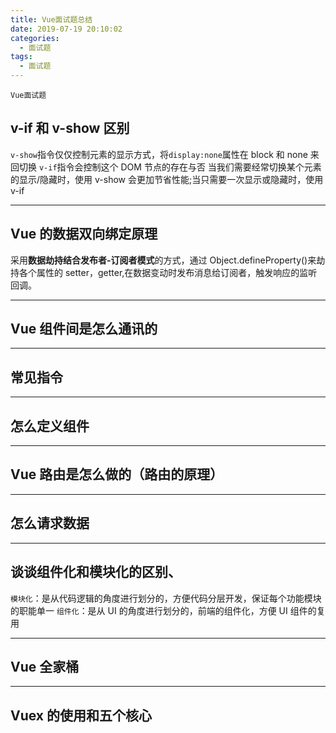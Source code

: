 ```yaml
---
title: Vue面试题总结
date: 2019-07-19 20:10:02
categories:
  - 面试题
tags:
  - 面试题
---
```


    Vue面试题

<!-- more -->

## v-if 和 v-show 区别

`v-show`指令仅仅控制元素的显示方式，将`display:none`属性在 block 和 none 来回切换
`v-if`指令会控制这个 DOM 节点的存在与否
当我们需要经常切换某个元素的显示/隐藏时，使用 v-show 会更加节省性能;当只需要一次显示或隐藏时，使用 v-if

---

## Vue 的数据双向绑定原理

采用**数据劫持结合发布者-订阅者模式**的方式，通过 Object.defineProperty()来劫持各个属性的 setter，getter,在数据变动时发布消息给订阅者，触发响应的监听回调。

---

## Vue 组件间是怎么通讯的

---

## 常见指令

---

## 怎么定义组件

---

## Vue 路由是怎么做的（路由的原理）

---

## 怎么请求数据

---

## 谈谈组件化和模块化的区别、

`模块化`：是从代码逻辑的角度进行划分的，方便代码分层开发，保证每个功能模块的职能单一
`组件化`：是从 UI 的角度进行划分的，前端的组件化，方便 UI 组件的复用

---

## Vue 全家桶

---

## Vuex 的使用和五个核心
